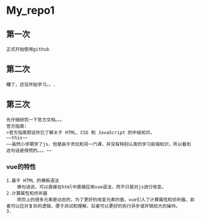 # My_repo1
## 第一次
    正式开始使用github
## 第二次
    糟了，还没开始学习。。.
## 第三次
    先仔细研究一下官方文档。。。
    官方指南:
    >官方指南假设你已了解关于 HTML、CSS 和 JavaScript 的中级知识。
    ~~this~~
    ~~虽然小学期学了js，但是由于贪玩和另一门课，并没有特别认真的学习前端知识，所以看到这句话是很慌的。。。~~
### vue的特性
    1.基于 HTML 的模板语法
        换句话说，可以直接在html中直接应用vue语法，而不只是对js进行改变。
    2.计算属性和侦听器
        网页上的很多元素是动态的，为了更好的改变元素的值，vue引入了计算属性和侦听器，前者可以应对复杂的逻辑，便于测试和理解，后者可以更好的执行异步或开销较大的操作。
    3.
    
    
    
